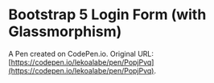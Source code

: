 # Bootstrap 5 Login Form (with Glassmorphism)

A Pen created on CodePen.io. Original URL: [https://codepen.io/lekoalabe/pen/PopjPvq](https://codepen.io/lekoalabe/pen/PopjPvq).

